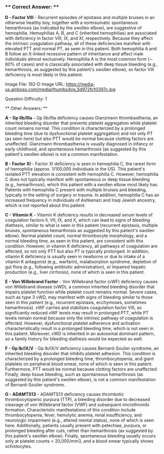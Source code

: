 ### ** Correct Answer: **

**D - Factor VIII** - Recurrent episodes of epistaxis and multiple bruises in an otherwise healthy boy, together with a nontraumatic spontaneous hemarthrosis (as indicated by the swollen elbow), are suggestive of hemophilia. Hemophilias A, B, and C (inherited hemophilias) are associated with deficiency in factor VIII, IX, and XI, respectively. Because they affect the intrinsic coagulation pathway, all of these deficiencies manifest with elevated PTT and normal PT, as seen in this patient. Both hemophilia A and B follow an X-linked recessive pattern of inheritance and affect male individuals almost exclusively. Hemophilia A is the most common form (∼ 80% of cases) and is classically associated with deep tissue bleeding (e.g., hemarthrosis, as suggested by this patient's swollen elbow), so factor VIII deficiency is most likely in this patient.

Image File: 192-D
Image URL: https://media-us.amboss.com/media/thumbs/big_5d972fcf0397c.jpg

Question Difficulty: 1

** Other Answers: **

**A - Gp IIb/IIIa** - Gp IIb/IIIa deficiency causes Glanzmann thrombasthenia, an inherited bleeding disorder that prevents platelet aggregation while platelet count remains normal. This condition is characterized by a prolonged bleeding time (due to dysfunctional platelet aggregation) and not only PT (as seen here) but also PTT would be normal because clotting factors are unaffected. Glanzmann thrombasthenia is usually diagnosed in infancy or early childhood, and spontaneous hemarthrosis (as suggested by this patient's swollen elbow) is not a common manifestation.

**B - Factor XI** - Factor XI deficiency is seen in hemophilia C, the rarest form of hemophilia (approx. 1/100,000 individuals in the US). This patient's isolated PTT elevation is consistent with hemophilia C. However, hemophilia C does not typically manifest with spontaneous or deep tissue bleeding (e.g., hemarthrosis), which this patient with a swollen elbow most likely has. Patients with hemophilia C present with multiple bruises and bleeding, typically in the setting of surgery or trauma. In addition, hemophilia C has an increased frequency in individuals of Ashkenazi and Iraqi Jewish ancestry, which is not reported about this patient.

**C - Vitamin K** - Vitamin K deficiency results in decreased serum levels of coagulation factors II, VII, IX, and X, which can lead to signs of bleeding diathesis, similar to what is seen in this patient (recurrent epistaxis, multiple bruises, spontaneous hemarthrosis as suggested by this patient's swollen elbow). Normal platelet count, normal thrombocyte morphology, and a normal bleeding time, as seen in this patient, are consistent with this condition. However, in vitamin K deficiency, all pathways of coagulation are affected, so not only PTT but also PT is typically prolonged. In addition, vitamin K deficiency is usually seen in newborns or due to intake of a vitamin K antagonist (e.g., warfarin), malabsorption syndrome, depletion of gut flora (e.g., following antibiotic administration), or impaired hepatic production (e.g., liver cirrhosis), none of which is seen in this patient.

**E - Von Willebrand Factor** - Von Willebrand factor (vWF) deficiency causes von Willebrand disease (vWD), a common inherited bleeding disorder that impairs platelet function while platelet count remains normal. Severe cases, such as type 3 vWD, may manifest with signs of bleeding similar to those seen in this patient (e.g., recurrent epistaxis, ecchymoses, sometimes hemarthrosis). vWF carries and stabilizes coagulation factor VIII, so significantly reduced vWF levels may result in prolonged PTT, while PT levels remain normal because only the intrinsic pathway of coagulation is affected. However, dysfunctional platelet adherence and activation characteristically result in a prolonged bleeding time, which is not seen in this patient. Moreover, vWD is inherited in an autosomal dominant pattern, so a family history for bleeding diathesis would be expected as well.

**F - Gp Ib/IX/V** - Gp Ib/IX/V deficiency causes Bernard-Soulier syndrome, an inherited bleeding disorder that inhibits platelet adhesion. This condition is characterized by a prolonged bleeding time, thrombocytopenia, and giant platelets on peripheral blood smear, none of which is seen in this patient. Furthermore, PTT would be normal because clotting factors are unaffected. Finally, deep tissue bleeding, such as spontaneous hemarthrosis (as suggested by this patient's swollen elbow), is not a common manifestation of Bernard-Soulier syndrome.

**G - ADAMTS13** - ADAMTS13 deficiency causes thrombotic thrombocytopenic purpura (TTP), a bleeding disorder due to decreased cleavage of von Willebrand factor (VWF) and subsequent microthrombi formation. Characteristic manifestations of this condition include thrombocytopenia, fever, hemolytic anemia, renal insufficiency, and neurologic impairment (e.g., altered mental status), none of which is seen here. Additionally, patients usually present with petechiae, purpura, or prolonged bleeding after cuts, rather than hemarthrosis (as suggested by this patient's swollen elbow). Finally, spontaneous bleeding usually occurs only at platelet counts < 20,000/mm3, and a blood smear typically shows schistocytes.


